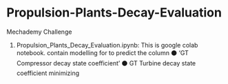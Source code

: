 # Propulsion-Plants-Decay-Evaluation
Mechademy Challenge

1. Propulsion_Plants_Decay_Evaluation.ipynb: This is google colab notebook. 
  contain modelling for to predict the column
  ⚫ ‘GT Compressor decay state coefficient’
  ⚫ GT Turbine decay state coefficient minimizing
